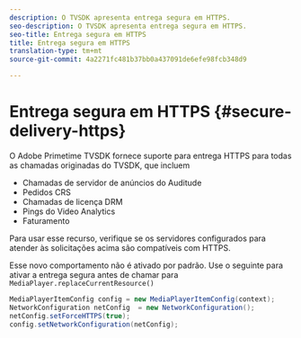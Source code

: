 ```yaml
---
description: O TVSDK apresenta entrega segura em HTTPS.
seo-description: O TVSDK apresenta entrega segura em HTTPS.
seo-title: Entrega segura em HTTPS
title: Entrega segura em HTTPS
translation-type: tm+mt
source-git-commit: 4a2271fc481b37bb0a437091de6efe98fcb348d9

---
```



# Entrega segura em HTTPS {#secure-delivery-https}

O Adobe Primetime TVSDK fornece suporte para entrega HTTPS para todas as chamadas originadas do TVSDK, que incluem

* Chamadas de servidor de anúncios do Auditude
* Pedidos CRS
* Chamadas de licença DRM
* Pings do Video Analytics
* Faturamento

Para usar esse recurso, verifique se os servidores configurados para atender às solicitações acima são compatíveis com HTTPS.

Esse novo comportamento não é ativado por padrão. Use o seguinte para ativar a entrega segura antes de chamar para `MediaPlayer.replaceCurrentResource()`

```java
MediaPlayerItemConfig config = new MediaPlayerItemConfig(context);
NetworkConfiguration netConfig  = new NetworkConfiguration();
netConfig.setForceHTTPS(true);
config.setNetworkConfiguration(netConfig);
```
